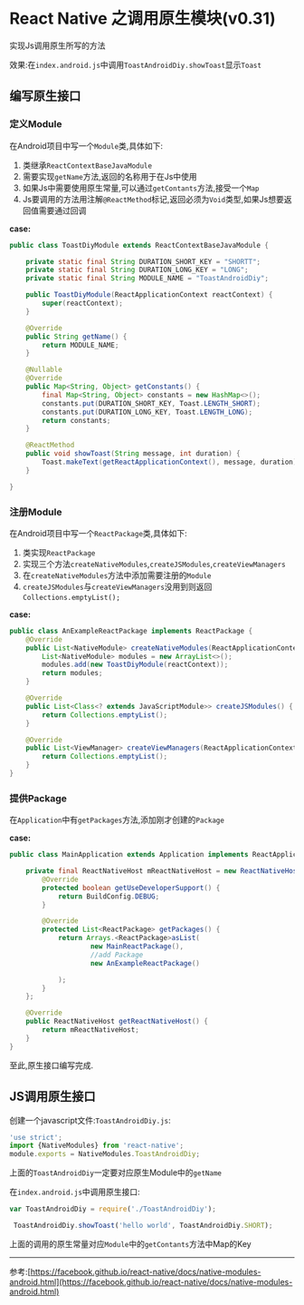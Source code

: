 # React Native 之调用原生模块(v0.31)


实现Js调用原生所写的方法

效果:在`index.android.js`中调用`ToastAndroidDiy.showToast`显示`Toast`

## 编写原生接口
### 定义Module

在Android项目中写一个`Module`类,具体如下:

1. 类继承`ReactContextBaseJavaModule`
2. 需要实现`getName`方法,返回的名称用于在Js中使用
3. 如果Js中需要使用原生常量,可以通过`getContants`方法,接受一个`Map`
4. Js要调用的方法用注解`@ReactMethod`标记,返回必须为`Void`类型,如果Js想要返回值需要通过回调

**case:**

```java
public class ToastDiyModule extends ReactContextBaseJavaModule {

    private static final String DURATION_SHORT_KEY = "SHORTT";
    private static final String DURATION_LONG_KEY = "LONG";
    private static final String MODULE_NAME = "ToastAndroidDiy";

    public ToastDiyModule(ReactApplicationContext reactContext) {
        super(reactContext);
    }

    @Override
    public String getName() {
        return MODULE_NAME;
    }

    @Nullable
    @Override
    public Map<String, Object> getConstants() {
        final Map<String, Object> constants = new HashMap<>();
        constants.put(DURATION_SHORT_KEY, Toast.LENGTH_SHORT);
        constants.put(DURATION_LONG_KEY, Toast.LENGTH_LONG);
        return constants;
    }

    @ReactMethod
    public void showToast(String message, int duration) {
        Toast.makeText(getReactApplicationContext(), message, duration).show();
    }

}
```

### 注册Module

在Android项目中写一个`ReactPackage`类,具体如下:

1. 类实现`ReactPackage`
2. 实现三个方法`createNativeModules`,`createJSModules`,`createViewManagers`
3. 在`createNativeModules`方法中添加需要注册的`Module`
4. `createJSModules`与`createViewManagers`没用到则返回`Collections.emptyList();`


**case:**

```java
public class AnExampleReactPackage implements ReactPackage {
    @Override
    public List<NativeModule> createNativeModules(ReactApplicationContext reactContext) {
        List<NativeModule> modules = new ArrayList<>();
        modules.add(new ToastDiyModule(reactContext));
        return modules;
    }

    @Override
    public List<Class<? extends JavaScriptModule>> createJSModules() {
        return Collections.emptyList();
    }

    @Override
    public List<ViewManager> createViewManagers(ReactApplicationContext reactContext) {
        return Collections.emptyList();
    }
}
```

### 提供Package

在`Application`中有`getPackages`方法,添加刚才创建的`Package`

**case:**

```java
public class MainApplication extends Application implements ReactApplication {

    private final ReactNativeHost mReactNativeHost = new ReactNativeHost(this) {
        @Override
        protected boolean getUseDeveloperSupport() {
            return BuildConfig.DEBUG;
        }

        @Override
        protected List<ReactPackage> getPackages() {
            return Arrays.<ReactPackage>asList(
                    new MainReactPackage(),
                    //add Package
                    new AnExampleReactPackage()

            );
        }
    };

    @Override
    public ReactNativeHost getReactNativeHost() {
        return mReactNativeHost;
    }
}
```

至此,原生接口编写完成.


## JS调用原生接口

创建一个javascript文件:`ToastAndroidDiy.js`:

```javascript
'use strict';
import {NativeModules} from 'react-native';
module.exports = NativeModules.ToastAndroidDiy;
```
上面的`ToastAndroidDiy`一定要对应原生Module中的`getName`

在`index.android.js`中调用原生接口:

```javascript
var ToastAndroidDiy = require('./ToastAndroidDiy');

 ToastAndroidDiy.showToast('hello world', ToastAndroidDiy.SHORT);
```

上面的调用的原生常量对应`Module`中的`getContants`方法中Map的Key


---



参考:[https://facebook.github.io/react-native/docs/native-modules-android.html](https://facebook.github.io/react-native/docs/native-modules-android.html)


